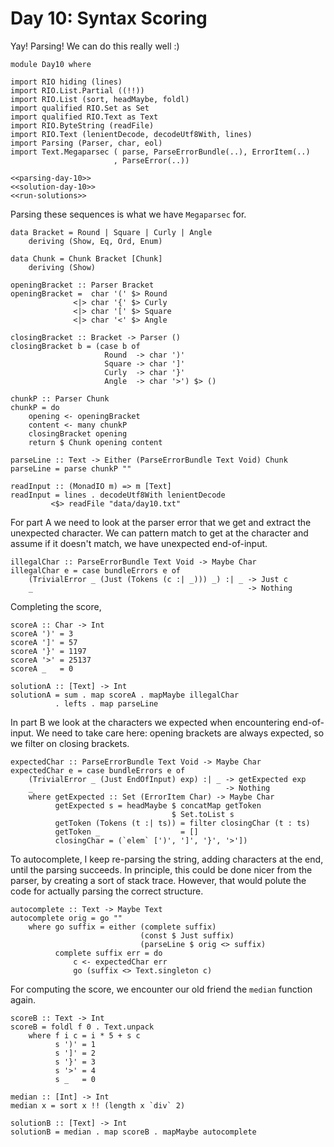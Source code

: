 # Day 10: Syntax Scoring
Yay! Parsing! We can do this really well :)

``` {.haskell file=app/Day10.hs}
module Day10 where

import RIO hiding (lines)
import RIO.List.Partial ((!!))
import RIO.List (sort, headMaybe, foldl)
import qualified RIO.Set as Set
import qualified RIO.Text as Text
import RIO.ByteString (readFile)
import RIO.Text (lenientDecode, decodeUtf8With, lines)
import Parsing (Parser, char, eol)
import Text.Megaparsec ( parse, ParseErrorBundle(..), ErrorItem(..)
                       , ParseError(..))

<<parsing-day-10>>
<<solution-day-10>>
<<run-solutions>>
```

Parsing these sequences is what we have `Megaparsec` for.

``` {.haskell #parsing-day-10}
data Bracket = Round | Square | Curly | Angle
    deriving (Show, Eq, Ord, Enum)

data Chunk = Chunk Bracket [Chunk]
    deriving (Show)

openingBracket :: Parser Bracket
openingBracket =  char '(' $> Round
              <|> char '{' $> Curly
              <|> char '[' $> Square
              <|> char '<' $> Angle

closingBracket :: Bracket -> Parser ()
closingBracket b = (case b of
                     Round  -> char ')'
                     Square -> char ']'
                     Curly  -> char '}'
                     Angle  -> char '>') $> ()

chunkP :: Parser Chunk
chunkP = do
    opening <- openingBracket
    content <- many chunkP
    closingBracket opening
    return $ Chunk opening content

parseLine :: Text -> Either (ParseErrorBundle Text Void) Chunk
parseLine = parse chunkP ""

readInput :: (MonadIO m) => m [Text]
readInput = lines . decodeUtf8With lenientDecode 
         <$> readFile "data/day10.txt"
```

For part A we need to look at the parser error that we get and extract the unexpected character. We can pattern match to get at the character and assume if it doesn't match, we have unexpected end-of-input.

``` {.haskell #solution-day-10}
illegalChar :: ParseErrorBundle Text Void -> Maybe Char
illegalChar e = case bundleErrors e of
    (TrivialError _ (Just (Tokens (c :| _))) _) :| _ -> Just c
    _                                                -> Nothing
```

Completing the score,

``` {.haskell #solution-day-10}
scoreA :: Char -> Int
scoreA ')' = 3
scoreA ']' = 57
scoreA '}' = 1197
scoreA '>' = 25137
scoreA _   = 0

solutionA :: [Text] -> Int
solutionA = sum . map scoreA . mapMaybe illegalChar
          . lefts . map parseLine
```

In part B we look at the characters we expected when encountering end-of-input. We need to take care here: opening brackets are always expected, so we filter on closing brackets.

``` {.haskell #solution-day-10}
expectedChar :: ParseErrorBundle Text Void -> Maybe Char
expectedChar e = case bundleErrors e of
    (TrivialError _ (Just EndOfInput) exp) :| _ -> getExpected exp
    _                                           -> Nothing
    where getExpected :: Set (ErrorItem Char) -> Maybe Char
          getExpected s = headMaybe $ concatMap getToken
                                    $ Set.toList s
          getToken (Tokens (t :| ts)) = filter closingChar (t : ts)
          getToken _                  = []
          closingChar = (`elem` [')', ']', '}', '>'])
```

To autocomplete, I keep re-parsing the string, adding characters at the end, until the parsing succeeds. In principle, this could be done nicer from the parser, by creating a sort of stack trace. However, that would polute the code for actually parsing the correct structure.

``` {.haskell #solution-day-10}
autocomplete :: Text -> Maybe Text
autocomplete orig = go ""
    where go suffix = either (complete suffix)
                             (const $ Just suffix)
                             (parseLine $ orig <> suffix)
          complete suffix err = do
              c <- expectedChar err
              go (suffix <> Text.singleton c)
```

For computing the score, we encounter our old friend the `median` function again.

``` {.haskell #solution-day-10}
scoreB :: Text -> Int
scoreB = foldl f 0 . Text.unpack 
    where f i c = i * 5 + s c
          s ')' = 1
          s ']' = 2
          s '}' = 3
          s '>' = 4
          s _   = 0

median :: [Int] -> Int
median x = sort x !! (length x `div` 2)

solutionB :: [Text] -> Int
solutionB = median . map scoreB . mapMaybe autocomplete
```

